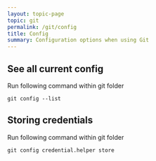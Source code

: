 ```yaml
---
layout: topic-page
topic: git
permalink: /git/config
title: Config
summary: Configuration options when using Git
---
```


## See all current config
Run following command within git folder
``` shell
git config --list
```

## Storing credentials
Run following command within git folder
``` shell
git config credential.helper store
```

